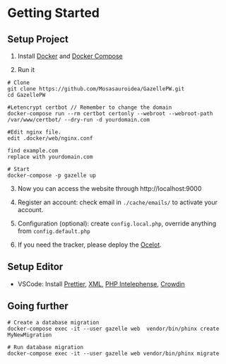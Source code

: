 # Getting Started

## Setup Project

1. Install [Docker](https://docs.docker.com/get-started/) and [Docker Compose](https://docs.docker.com/compose/install/)

2. Run it

```shell
# Clone
git clone https://github.com/Mosasauroidea/GazellePW.git
cd GazellePW

#Letencrypt certbot // Remember to change the domain
docker-compose run --rm certbot certonly --webroot --webroot-path /var/www/certbot/ --dry-run -d yourdomain.com

#Edit nginx file.
edit .docker/web/nginx.conf 

find example.com 
replace with yourdomain.com

# Start
docker-compose -p gazelle up
```

3. Now you can access the website through http://localhost:9000

4. Register an account: check email in `./cache/emails/` to activate your account.

5. Configuration (optional): create `config.local.php`, override anything from `config.default.php`

6. If you need the tracker, please deploy the [Ocelot](https://github.com/Mosasauroidea/Ocelot).

## Setup Editor

- VSCode: Install [Prettier](https://marketplace.visualstudio.com/items?itemName=esbenp.prettier-vscode), [XML](https://marketplace.visualstudio.com/items?itemName=redhat.vscode-xml), [PHP Intelephense](https://marketplace.visualstudio.com/items?itemName=bmewburn.vscode-intelephense-client), [Crowdin](https://marketplace.visualstudio.com/items?itemName=Crowdin.vscode-crowdin)

## Going further

```shell
# Create a database migration
docker-compose exec -it --user gazelle web  vendor/bin/phinx create MyNewMigration

# Run database migration
docker-compose exec -it --user gazelle web vendor/bin/phinx migrate
```

